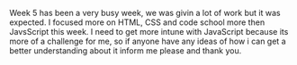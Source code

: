 Week 5 has been a very busy week, we was givin a lot of work but it was expected. I focused more on HTML, CSS and code school more then JavsScript this week. I need to get more intune with JavaScript because its more of a challenge for me, so if anyone have any ideas of how i can get a better understanding about it inform me please and thank you.   